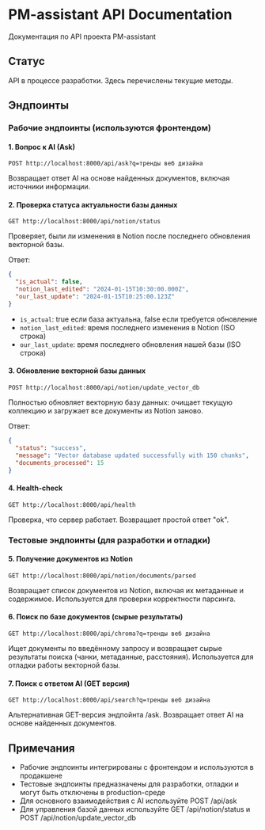 # PM-assistant API Documentation

Документация по API проекта PM-assistant

## Статус
API в процессе разработки. Здесь перечислены текущие методы.

## Эндпоинты

### Рабочие эндпоинты (используются фронтендом)

#### 1. Вопрос к AI (Ask)
```
POST http://localhost:8000/api/ask?q=тренды веб дизайна
```

Возвращает ответ AI на основе найденных документов, включая источники информации.

#### 2. Проверка статуса актуальности базы данных
```
GET http://localhost:8000/api/notion/status
```

Проверяет, были ли изменения в Notion после последнего обновления векторной базы.

Ответ:
```json
{
  "is_actual": false,
  "notion_last_edited": "2024-01-15T10:30:00.000Z",
  "our_last_update": "2024-01-15T10:25:00.123Z"
}
```

- `is_actual`: true если база актуальна, false если требуется обновление
- `notion_last_edited`: время последнего изменения в Notion (ISO строка)
- `our_last_update`: время последнего обновления нашей базы (ISO строка)


#### 3. Обновление векторной базы данных
```
POST http://localhost:8000/api/notion/update_vector_db
```

Полностью обновляет векторную базу данных: очищает текущую коллекцию и загружает все документы из Notion заново.

Ответ:
```json
{
  "status": "success",
  "message": "Vector database updated successfully with 150 chunks",
  "documents_processed": 15
}
```

#### 4. Health-check
```
GET http://localhost:8000/api/health
```

Проверка, что сервер работает. Возвращает простой ответ "ok".

### Тестовые эндпоинты (для разработки и отладки)

#### 5. Получение документов из Notion
```
GET http://localhost:8000/api/notion/documents/parsed
```

Возвращает список документов из Notion, включая их метаданные и содержимое. Используется для проверки корректности парсинга.

#### 6. Поиск по базе документов (сырые результаты)
```
GET http://localhost:8000/api/chroma?q=тренды веб дизайна
```

Ищет документы по введённому запросу и возвращает сырые результаты поиска (чанки, метаданные, расстояния). Используется для отладки работы векторной базы.

#### 7. Поиск с ответом AI (GET версия)
```
GET http://localhost:8000/api/search?q=тренды веб дизайна
```

Альтернативная GET-версия эндпойнта /ask. Возвращает ответ AI на основе найденных документов.

## Примечания
- Рабочие эндпоинты интегрированы с фронтендом и используются в продакшене
- Тестовые эндпоинты предназначены для разработки, отладки и могут быть отключены в production-среде
- Для основного взаимодействия с AI используйте POST /api/ask
- Для управления базой данных используйте GET /api/notion/status и POST /api/notion/update_vector_db
